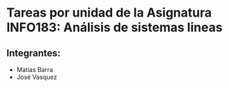 # Tareas por unidad de la Asignatura INFO183: Análisis de sistemas lineas 


## Integrantes:
* Matías Barra 
* José Vasquez
